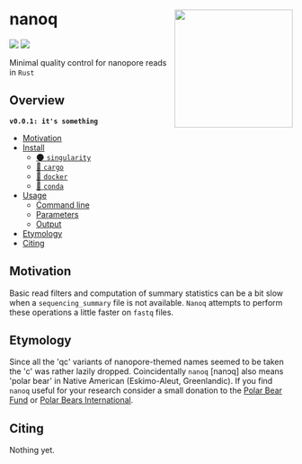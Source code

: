 # nanoq <a href='https://github.com/esteinig'><img src='docs/logo.png' align="right" height="210" /></a>

![](https://img.shields.io/badge/lang-rust-black.svg)
![](https://img.shields.io/badge/version-0.0.1-purple.svg)

Minimal quality control for nanopore reads in `Rust`

## Overview

**`v0.0.1: it's something`**

- [Motivation](#motivation)
- [Install](#install)
  - [:new_moon: `singularity`](#singularity)
  - [:rocket: `cargo`](#cargo)
  - [:whale: `docker`](#docker)
  - [:snake: `conda`](#conda)
- [Usage](#usage)
  - [Command line](#command-line)
  - [Parameters](#parameters)
  - [Output](#output)
- [Etymology](#etymology)
- [Citing](#citing)

## Motivation

Basic read filters and computation of summary statistics can be a bit slow when a `sequencing_summary` file is not available. `Nanoq` attempts to perform these operations a little faster on `fastq` files.

## Etymology

Since all the 'qc' variants of nanopore-themed names seemed to be taken the 'c' was rather lazily dropped. Coincidentally `nanoq` [nanɔq] also means 'polar bear' in Native American (Eskimo-Aleut, Greenlandic). If you find `nanoq` useful for your research consider a small donation to the [Polar Bear Fund](https://www.polarbearfund.ca/) or [Polar Bears International](https://polarbearsinternational.org/research).

## Citing

Nothing yet.
